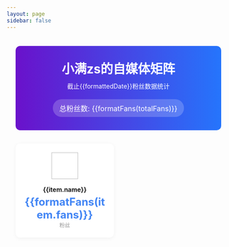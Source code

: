 ```yaml
---
layout: page
sidebar: false
---
```

<script setup>
import { ref, computed, onMounted } from 'vue'

const media = [
    {
        icon: '/react-docs/icon/1.png',
        fans: 1216,
        name: '小红书'
    },
    {
        icon: '/react-docs/icon/2.png',
        fans: 58000,
        name: '哔哩哔哩'
    },
    {
        icon: '/react-docs/icon/3.png',
        fans: 23000,
        name: '抖音'
    },
    {
        icon: '/react-docs/icon/4.png',
        fans: 1609,
        name: '视频号'
    },
    {
        icon: '/react-docs/icon/5.png',
        fans: 14542,
        name: '掘金'
    },
    {
        icon: '/react-docs/icon/6.png',
        fans: 1953,
        name: '公众号'
    },
    {
        icon: '/react-docs/icon/7.png',
        fans: 21933,
        name: 'CSDN'
    },
    {
        icon: '/react-docs/icon/8.png',
        fans: 1,
        name: '爱奇艺'
    },
    {
        icon: '/react-docs/icon/9.png',
        fans: 36,
        name: '腾讯视频'
    },
    {
        icon: '/react-docs/icon/10.png',
        fans: 89,
        name: '微博'
    }
]

const totalFans = computed(() => {
  return media.reduce((sum, item) => sum + item.fans, 0)
})

const formatFans = (fans) => {
  if (fans >= 10000) {
    return (fans / 10000).toFixed(1) + '万'
  }
  return fans
}

const currentDate = new Date()
const formattedDate = `${currentDate.getFullYear()}年${currentDate.getMonth() + 1}月${currentDate.getDate()}日`
</script>

<div class="media-matrix">
  <div class="header">
    <h1>小满zs的自媒体矩阵</h1>
    <p>截止{{formattedDate}}粉丝数据统计</p>
    <div class="total-fans">
      <span>总粉丝数: {{formatFans(totalFans)}}</span>
    </div>
  </div>
  
  <div class="media-grid">
    <div v-for="(item, index) in media" :key="index" class="media-card">
      <div class="media-icon">
        <img :src="item.icon" :alt="item.name">
      </div>
      <div class="media-name">{{item.name}}</div>
      <div class="media-fans">{{formatFans(item.fans)}}</div>
      <div class="media-label">粉丝</div>
    </div>
  </div>
</div>

<style>
.media-matrix {
  max-width: 1400px;
  margin: 0 auto;
  padding: 20px;
}

.header {
  text-align: center;
  background: linear-gradient(90deg, #6a11cb 0%, #2575fc 100%);
  color: white;
  padding: 30px 20px;
  border-radius: 10px;
  margin-bottom: 30px;
}

.header h1 {
  margin: 0;
  font-size: 28px;
}

.header p {
  margin: 10px 0;
  font-size: 14px;
}

.total-fans {
  background: rgba(255, 255, 255, 0.2);
  border-radius: 20px;
  padding: 8px 15px;
  display: inline-block;
  margin-top: 10px;
  font-size: 16px;
}

.media-grid {
  display: grid;
  grid-template-columns: repeat(auto-fill, minmax(220px, 1fr));
  gap: 20px;
}

.media-card {
  background: white;
  border-radius: 10px;
  padding: 20px;
  text-align: center;
  box-shadow: 0 2px 10px rgba(0, 0, 0, 0.05);
  transition: transform 0.3s;
}

.media-card:hover {
  transform: translateY(-5px);
}

.media-icon {
  width: 60px;
  height: 60px;
  margin: 0 auto 15px;
}

.media-icon img {
  width: 100%;
  height: 100%;
  object-fit: contain;
}

.media-name {
  font-weight: bold;
  margin-bottom: 5px;
}

.media-fans {
  font-size: 24px;
  font-weight: bold;
  color: #4285f4;
}

.media-label {
  font-size: 12px;
  color: #999;
}

</style>